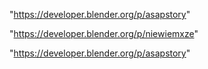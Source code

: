 "https://developer.blender.org/p/asapstory"

 
"https://developer.blender.org/p/niewiemxze"


"https://developer.blender.org/p/asapstory"


 
